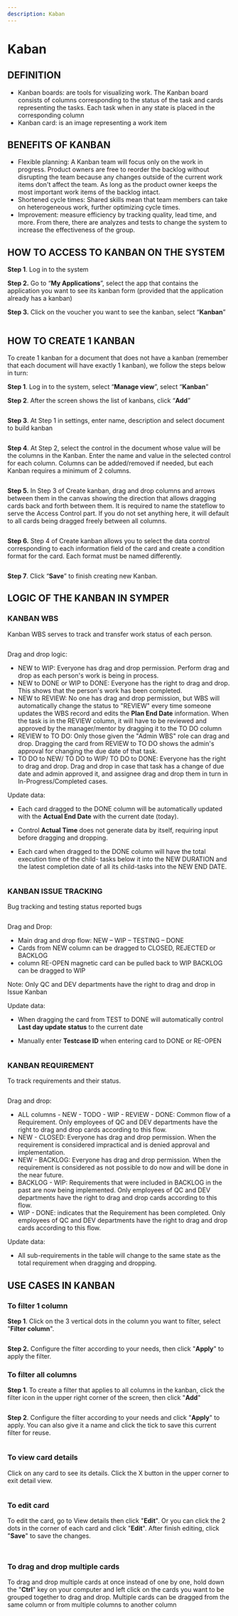 ```yaml
---
description: Kaban
---
```


# Kaban

## DEFINITION

* Kanban boards: are tools for visualizing work. The Kanban board consists of columns corresponding to the status of the task and cards representing the tasks. Each task when in any state is placed in the corresponding column
* Kanban card: is an image representing a work item

## BENEFITS OF KANBAN

* Flexible planning: A Kanban team will focus only on the work in progress. Product owners are free to reorder the backlog without disrupting the team because any changes outside of the current work items don't affect the team. As long as the product owner keeps the most important work items of the backlog intact.
* Shortened cycle times: Shared skills mean that team members can take on heterogeneous work, further optimizing cycle times.
* Improvement: measure efficiency by tracking quality, lead time, and more. From there, there are analyzes and tests to change the system to increase the effectiveness of the group.

## HOW TO ACCESS TO KANBAN ON THE SYSTEM

**Step 1**. Log in to the system

**Step 2.** Go to “**My Applications**”, select the app that contains the application you want to see its kanban form (provided that the application already has a kanban)

**Step 3.** Click on the voucher you want to see the kanban, select “**Kanban**”

<figure><img src="../.gitbook/assets/image (42) (1).png" alt=""><figcaption></figcaption></figure>

## HOW TO CREATE 1 KANBAN

To create 1 kanban for a document that does not have a kanban (remember that each document will have exactly 1 kanban), we follow the steps below in turn:

**Step 1**. Log in to the system, select “**Manage view**”, select “**Kanban**”

**Step 2**. After the screen shows the list of kanbans, click “**Add**”

<figure><img src="../.gitbook/assets/image (34) (1).png" alt=""><figcaption></figcaption></figure>

**Step 3**. At Step 1 in settings, enter name, description and select document to build kanban

<figure><img src="../.gitbook/assets/image (3) (1) (1) (1).png" alt=""><figcaption></figcaption></figure>

**Step 4**. At Step 2, select the control in the document whose value will be the columns in the Kanban. Enter the name and value in the selected control for each column. Columns can be added/removed if needed, but each Kanban requires a minimum of 2 columns.

<figure><img src="../.gitbook/assets/image (40) (1).png" alt=""><figcaption></figcaption></figure>

**Step 5.** In Step 3 of Create kanban, drag and drop columns and arrows between them in the canvas showing the direction that allows dragging cards back and forth between them. It is required to name the stateflow to serve the Access Control part. If you do not set anything here, it will default to all cards being dragged freely between all columns.

<figure><img src="../.gitbook/assets/image (20) (1).png" alt=""><figcaption></figcaption></figure>

**Step 6.** Step 4 of Create kanban allows you to select the data control corresponding to each information field of the card and create a condition format for the card. Each format must be named differently.

<figure><img src="../.gitbook/assets/image (6) (1) (1).png" alt=""><figcaption></figcaption></figure>

**Step 7**. Click “**Save**” to finish creating new Kanban.

## LOGIC OF THE KANBAN IN SYMPER

### KANBAN WBS

Kanban WBS serves to track and transfer work status of each person.

<figure><img src="../.gitbook/assets/image (24) (1).png" alt=""><figcaption></figcaption></figure>

Drag and drop logic:

* NEW to WIP: Everyone has drag and drop permission. Perform drag and drop as each person's work is being in process.
* NEW to DONE or WIP to DONE: Everyone has the right to drag and drop. This shows that the person's work has been completed.
* NEW to REVIEW: No one has drag and drop permission, but WBS will automatically change the status to "REVIEW" every time someone updates the WBS record and edits the **Plan End Date** information. When the task is in the REVIEW column, it will have to be reviewed and approved by the manager/mentor by dragging it to the TO DO column
* REVIEW to TO DO: Only those given the "Admin WBS" role can drag and drop. Dragging the card from REVIEW to TO DO shows the admin's approval for changing the due date of that task.
* TO DO to NEW/ TO DO to WIP/ TO DO to DONE: Everyone has the right to drag and drop. Drag and drop in case that task has a change of due date and admin approved it, and assignee drag and drop them in turn in In-Progress/Completed cases.

Update data:

* Each card dragged to the DONE column will be automatically updated with the **Actual End Date** with the current date (today).
* Control **Actual Time** does not generate data by itself, requiring input before dragging and dropping.
*   Each card when dragged to the DONE column will have the total execution time of the child- tasks below it into the NEW DURATION and the latest completion date of all its child-tasks into the NEW END DATE.

    <figure><img src="../.gitbook/assets/image (22) (1) (1).png" alt=""><figcaption></figcaption></figure>

### KANBAN ISSUE TRACKING

Bug tracking and testing status reported bugs

<figure><img src="../.gitbook/assets/image (53) (1).png" alt=""><figcaption></figcaption></figure>

Drag and Drop:

* Main drag and drop flow: NEW – WIP – TESTING – DONE
* Cards from NEW column can be dragged to CLOSED, REJECTED or BACKLOG
* column RE-OPEN magnetic card can be pulled back to WIP BACKLOG can be dragged to WIP

Note: Only QC and DEV departments have the right to drag and drop in Issue Kanban

Update data:

* When dragging the card from TEST to DONE will automatically control **Last day update status** to the current date
*   Manually enter **Testcase ID** when entering card to DONE or RE-OPEN

    <figure><img src="../.gitbook/assets/image (27) (1).png" alt=""><figcaption></figcaption></figure>

### KANBAN REQUIREMENT

To track requirements and their status.

<figure><img src="../.gitbook/assets/image (11) (1) (1).png" alt=""><figcaption></figcaption></figure>

Drag and drop:

* ALL columns - NEW - TODO - WIP - REVIEW - DONE: Common flow of a Requirement. Only employees of QC and DEV departments have the right to drag and drop cards according to this flow.
* NEW - CLOSED: Everyone has drag and drop permission. When the requirement is considered impractical and is denied approval and implementation.
* NEW - BACKLOG: Everyone has drag and drop permission. When the requirement is considered as not possible to do now and will be done in the near future.
* BACKLOG - WIP: Requirements that were included in BACKLOG in the past are now being implemented. Only employees of QC and DEV departments have the right to drag and drop cards according to this flow.
* WIP - DONE: indicates that the Requirement has been completed. Only employees of QC and DEV departments have the right to drag and drop cards according to this flow.

Update data:

* All sub-requirements in the table will change to the same state as the total requirement when dragging and dropping.

## USE CASES IN KANBAN

### To filter 1 column

**Step 1**. Click on the 3 vertical dots in the column you want to filter, select "**Filter column**".

<figure><img src="../.gitbook/assets/image (16) (1) (1).png" alt=""><figcaption></figcaption></figure>

**Step 2.** Configure the filter according to your needs, then click "**Apply**" to apply the filter.

### To filter all columns

**Step 1**. To create a filter that applies to all columns in the kanban, click the filter icon in the upper right corner of the screen, then click "**Add**"

<figure><img src="../.gitbook/assets/image (9) (1) (1).png" alt=""><figcaption></figcaption></figure>

**Step 2**. Configure the filter according to your needs and click "**Apply**" to apply. You can also give it a name and click the tick to save this current filter for reuse.

<figure><img src="../.gitbook/assets/image (51).png" alt=""><figcaption></figcaption></figure>

### To view card details

Click on any card to see its details. Click the X button in the upper corner to exit detail view.

<figure><img src="../.gitbook/assets/image (8) (1).png" alt=""><figcaption></figcaption></figure>

### To edit card

To edit the card, go to View details then click "**Edit**". Or you can click the 2 dots in the corner of each card and click "**Edit**". After finish editing, click "**Save**" to save the changes.

<figure><img src="../.gitbook/assets/image (38) (1).png" alt=""><figcaption></figcaption></figure>

<figure><img src="../.gitbook/assets/image (26) (1).png" alt=""><figcaption></figcaption></figure>

### To drag and drop multiple cards

To drag and drop multiple cards at once instead of one by one, hold down the "**Ctrl**" key on your computer and left click on the cards you want to be grouped together to drag and drop. Multiple cards can be dragged from the same column or from multiple columns to another column
